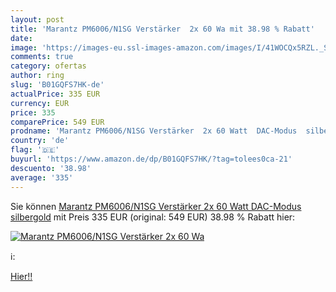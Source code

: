 ```yaml
---
layout: post
title: 'Marantz PM6006/N1SG Verstärker  2x 60 Wa mit 38.98 % Rabatt'
date: 
image: 'https://images-eu.ssl-images-amazon.com/images/I/41WOCQx5RZL._SL200_.jpg'
comments: true
category: ofertas
author: ring
slug: 'B01GQFS7HK-de'
actualPrice: 335 EUR
currency: EUR
price: 335
comparePrice: 549 EUR
prodname: 'Marantz PM6006/N1SG Verstärker  2x 60 Watt  DAC-Modus  silbergold'
country: 'de'
flag: '🇩🇪'
buyurl: 'https://www.amazon.de/dp/B01GQFS7HK/?tag=tolees0ca-21'
descuento: '38.98'
average: '335'
---
```


Sie können [Marantz PM6006/N1SG Verstärker  2x 60 Watt  DAC-Modus  silbergold](https://www.amazon.de/dp/B01GQFS7HK/?tag=tolees0ca-21) mit Preis 335 EUR (original: 549 EUR) 38.98 % Rabatt hier:

[![Marantz PM6006/N1SG Verstärker  2x 60 Wa](https://images-eu.ssl-images-amazon.com/images/I/41WOCQx5RZL._SL200_.jpg)](https://www.amazon.de/dp/B01GQFS7HK/?tag=tolees0ca-21)

ℹ️:


[Hier!!](https://www.amazon.de/dp/B01GQFS7HK/?tag=tolees0ca-21)
